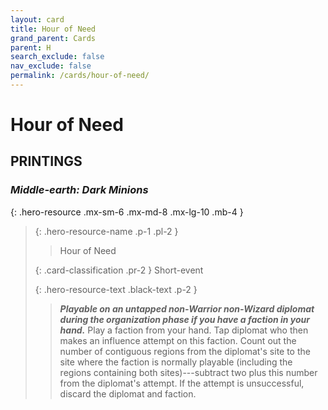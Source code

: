 ```yaml
---
layout: card
title: Hour of Need
grand_parent: Cards
parent: H
search_exclude: false
nav_exclude: false
permalink: /cards/hour-of-need/
---
```


# Hour of Need


## PRINTINGS


### _Middle-earth: Dark Minions_

{: .hero-resource .mx-sm-6 .mx-md-8 .mx-lg-10 .mb-4 }
> {: .hero-resource-name .p-1 .pl-2 }
> > <div class="card-mp"></div>
> > <div class="card-name">Hour of Need</div>
>
> {: .card-classification .pr-2 }
> Short-event
>
> {: .hero-resource-text .black-text .p-2 }
> > ***Playable on an untapped non-Warrior non-Wizard diplomat during the organization phase if you have a faction in your hand.*** Play a faction from your hand. Tap diplomat who then makes an influence attempt on this faction. Count out the number of contiguous regions from the diplomat's site to the site where the faction is normally playable (including the regions containing both sites)---subtract two plus this number from the diplomat's attempt. If the attempt is unsuccessful, discard the diplomat and faction. 
> 
